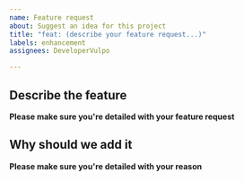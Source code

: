 ```yaml
---
name: Feature request
about: Suggest an idea for this project
title: "feat: (describe your feature request...)"
labels: enhancement
assignees: DeveloperVulpo

---
```


## Describe the feature
**Please make sure you're detailed with your feature request**

## Why should we add it
**Please make sure you're detailed with your reason**
